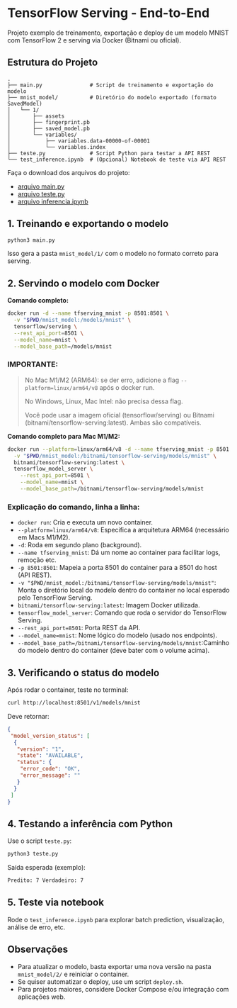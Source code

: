 
# TensorFlow Serving - End-to-End

Projeto exemplo de treinamento, exportação e deploy de um modelo MNIST com TensorFlow 2 e serving via Docker (Bitnami ou oficial).


## Estrutura do Projeto

```
.
├── main.py               # Script de treinamento e exportação do modelo
├── mnist_model/          # Diretório do modelo exportado (formato SavedModel)
│   └── 1/
│       ├── assets
│       ├── fingerprint.pb
│       ├── saved_model.pb
│       └── variables/
│           ├── variables.data-00000-of-00001
│           └── variables.index
├── teste.py              # Script Python para testar a API REST
└── test_inference.ipynb  # (Opcional) Notebook de teste via API REST
```
Faça o download dos arquivos do projeto: 

- [arquivo main.py](main.py)
- [arquivo teste.py](teste.py)
- [arquivo inferencia.ipynb](inferencia.ipynb)


## 1. Treinando e exportando o modelo

```sh
python3 main.py
```

Isso gera a pasta `mnist_model/1/` com o modelo no formato correto para serving.


## 2. Servindo o modelo com Docker

**Comando completo:**

```sh
docker run -d --name tfserving_mnist -p 8501:8501 \
  -v "$PWD/mnist_model:/models/mnist" \
  tensorflow/serving \
  --rest_api_port=8501 \
  --model_name=mnist \
  --model_base_path=/models/mnist
```

### IMPORTANTE:

> No Mac M1/M2 (ARM64): se der erro, adicione a flag `--platform=linux/arm64/v8` após o docker run.
>
> No Windows, Linux, Mac Intel: não precisa dessa flag.
>
> Você pode usar a imagem oficial (tensorflow/serving) ou Bitnami (bitnami/tensorflow-serving:latest). Ambas são compatíveis.

**Comando completo para Mac M1/M2:**

```sh
docker run --platform=linux/arm64/v8 -d --name tfserving_mnist -p 8501:8501 \
  -v "$PWD/mnist_model:/bitnami/tensorflow-serving/models/mnist" \
  bitnami/tensorflow-serving:latest \
  tensorflow_model_server \
    --rest_api_port=8501 \
    --model_name=mnist \
    --model_base_path=/bitnami/tensorflow-serving/models/mnist

```

### Explicação do comando, linha a linha:

- `docker run`: Cria e executa um novo container.
- `--platform=linux/arm64/v8`: Especifica a arquitetura ARM64 (necessário em Macs M1/M2).
- `-d`: Roda em segundo plano (background).
- `--name tfserving_mnist`: Dá um nome ao container para facilitar logs, remoção etc.
- `-p 8501:8501`: Mapeia a porta 8501 do container para a 8501 do host (API REST).
- `-v "$PWD/mnist_model:/bitnami/tensorflow-serving/models/mnist"`: Monta o diretório local do modelo dentro do container no local esperado pelo TensorFlow Serving.
- `bitnami/tensorflow-serving:latest`: Imagem Docker utilizada.
- `tensorflow_model_server`: Comando que roda o servidor do TensorFlow Serving.
- `--rest_api_port=8501`: Porta REST da API.
- `--model_name=mnist`: Nome lógico do modelo (usado nos endpoints).
- `--model_base_path=/bitnami/tensorflow-serving/models/mnist`:Caminho do modelo dentro do container (deve bater com o volume acima).


## 3. Verificando o status do modelo

Após rodar o container, teste no terminal:

```sh
curl http://localhost:8501/v1/models/mnist
```

Deve retornar:

```json
{
 "model_version_status": [
  {
   "version": "1",
   "state": "AVAILABLE",
   "status": {
    "error_code": "OK",
    "error_message": ""
   }
  }
 ]
}
```

## 4. Testando a inferência com Python

Use o script `teste.py`:

```sh
python3 teste.py
```

Saída esperada (exemplo):

```sh
Predito: 7 Verdadeiro: 7
```


## 5. Teste via notebook

Rode o `test_inference.ipynb` para explorar batch prediction, visualização, análise de erro, etc.


## Observações

- Para atualizar o modelo, basta exportar uma nova versão na pasta `mnist_model/2/` e reiniciar o container.
- Se quiser automatizar o deploy, use um script `deploy.sh`.
- Para projetos maiores, considere Docker Compose e/ou integração com aplicações web.

